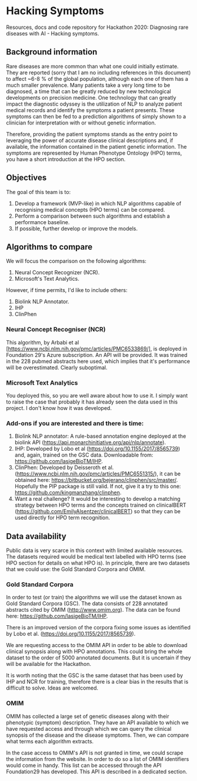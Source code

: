 # Hacking Symptoms
Resources, docs and code repository for Hackathon 2020: Diagnosing rare diseases with AI - Hacking symptoms.

## Background information
Rare diseases are more common than what one could initially estimate. They are reported (sorry that I am no including references in this document) to affect ~6-8 % of the global population, although each one of them has a much smaller prevalence. Many patients take a very long time to be diagnosed, a time that can be greatly reduced by new technological developments on precision medicine. One technology that can greatly impact the diagnostic odyssey is the utilization of NLP to analyze patient medical records and identify the symptoms a patient presents. These symptoms can then be fed to a prediction algorithms of simply shown to a clinician for interpretation with or without genetic information.
 
Therefore, providing the patient symptoms stands as the entry point to leveraging the power of accurate disease clinical descriptions and, if available, the information contained in the patient genetic information. The symptoms are represented by Human Phenotype Ontology (HPO) terms, you have a short introduction at the HPO section.

## Objectives
The goal of this team is to:
1. Develop a framework (MVP-like) in which NLP algorithms capable of recognising medical concepts (HPO terms) can be compared.
2. Perform a comparison between such algorithms and establish a performance baseline.
3. If possible, further develop or improve the models.

## Algorithms to compare
We will focus the comparison on the following algorithms:
1. Neural Concept Recognizer (NCR).
2. Microsoft's Text Analytics.

However, if time permits, I'd like to include others:
1. Biolink NLP Annotator.
2. IHP
3. ClinPhen

### Neural Concept Recogniser (NCR)
This algorithm, by Arbabi et al [https://www.ncbi.nlm.nih.gov/pmc/articles/PMC6533869/], is deployed in Foundation 29's Azure subscription. An API will be provided. It was trained in the 228 pubmed abstracts here used, which implies that it's performance will be overestimated. Clearly suboptimal.
 
### Microsoft Text Analytics
You deployed this, so you are well aware about how to use it. I simply want to raise the case that probably it has already seen the data used in this project. I don't know how it was developed.

### Add-ons if you are interested and there is time:
1. Biolink NLP annotator: A rule-based annotation engine deployed at the biolink API (https://api.monarchinitiative.org/api/nlp/annotate).
2. IHP: Developed by Lobo et al (https://doi.org/10.1155/2017/8565739) and, again, trained on the GSC data. Downloadable from: https://github.com/lasigeBioTM/IHP.
3. ClinPhen: Developed by Deisseroth et al. (https://www.ncbi.nlm.nih.gov/pmc/articles/PMC6551315/), it can be obtained here: https://bitbucket.org/bejerano/clinphen/src/master/. Hopefully the PIP package is still valid. If not, give it a try to this one: https://github.com/kingmanzhang/clinphen.
4. Want a real challenge? It would be interesting to develop a matching strategy between HPO terms and the concepts trained on clinicalBERT (https://github.com/EmilyAlsentzer/clinicalBERT) so that they can be used directly for HPO term recognition.

## Data availability
Public data is very scarce in this context with limited available resources. The datasets required would be medical text labelled with HPO terms (see HPO section for details on what HPO is). In principle, there are two datasets that we could use: the Gold Standard Corpora and OMIM.
 
### Gold Standard Corpora
In order to test (or train) the algorithms we will use the dataset known as Gold Standard Corpora (GSC). The data consists of 228 annotated abstracts cited by OMIM (http://www.omim.org). The data can be found here: https://github.com/lasigeBioTM/IHP.
 
There is an improved version of the corpora fixing some issues as identified by Lobo et al. (https://doi.org/10.1155/2017/8565739).
 
We are requesting access to the OMIM API in order to be able to download clinical synopsis along with HPO annotations. This could bring the whole dataset to the order of 5000 annotated documents. But it is uncertain if they will be available for the Hackathon.
 
It is worth noting that the GSC is the same dataset that has been used by IHP and NCR for training, therefore there is a clear bias in the results that is difficult to solve. Ideas are welcomed.
 
### OMIM
OMIM has collected a large set of genetic diseases along with their phenotypic (symptom) description. They have an API available to which we have requested access and through which we can query the clinical synopsis of the disease and the disease symptoms. Then, we can compare what terms each algorithm extracts.
 
In the case access to OMIM's API is not granted in time, we could scrape the information from the website. In order to do so a list of OMIM identifiers would come in handy. This list can be accessed through the API Foundation29 has developed. This API is described in a dedicated section.



